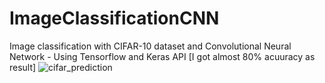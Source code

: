 # ImageClassificationCNN
Image classification with CIFAR-10 dataset and Convolutional Neural Network - Using Tensorflow and Keras API
[I got almost 80% acuuracy as result]
![cifar_prediction](https://user-images.githubusercontent.com/13776994/76118984-a9e8dc00-6003-11ea-872b-7f944c0072f8.png)
